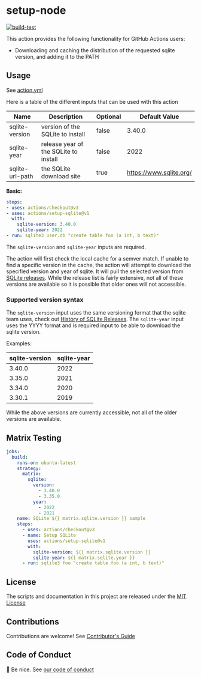 # setup-node

[![build-test](https://github.com/ccorsi/setup-sqlite/actions/workflows/test.yml/badge.svg)](https://github.com/ccorsi/setup-sqlite/actions/workflows/test.yml)
<!-- [![versions](https://github.com/ccorsi/setup-sqlite/actions/workflows/versions.yml/badge.svg)](https://github.com/ccorsi/setup-sqlite/actions/workflows/versions.yml)
[![proxy](https://github.com/ccorsi/setup-sqlite/actions/workflows/proxy.yml/badge.svg)](https://github.com/ccorsi/setup-sqlite/actions/workflows/proxy.yml) -->

This action provides the following functionality for GitHub Actions users:

- Downloading and caching the distribution of the requested sqlite version, and adding it to the PATH

## Usage

See [action.yml](action.yml)

Here is a table of the different inputs that can be used with this action

| Name | Description | Optional | Default Value |
| ---- | ----------- | -------- | ------------- |
| sqlite-version | version of the SQLite to install | false | 3.40.0 |
| sqlite-year | release year of the SQLite to install | false | 2022 |
| sqlite-url-path | the SQLite download site | true | https://www.sqlite.org/ |

**Basic:**

```yaml
steps:
- uses: actions/checkout@v3
- uses: actions/setup-sqlite@v1
  with:
    sqlite-version: 3.40.0
    sqlite-year: 2022
- run: sqlite3 user.db "create table foo (a int, b text)"
```

The `sqlite-version` and `sqlite-year` inputs are required.

The action will first check the local cache for a semver match. If unable to find a specific version in the cache, the action will attempt to download the specified version and year of sqlite. It will pull the selected version from [SQLite releases](https://www.sqlite.org/chronology.html).  While the release list is fairly extensive, not all of these versions are available so it is possible that older ones will not accessible.

### Supported version syntax

The `sqlite-version` input uses the same versioning format that the sqlite team uses, check out [History of SQLite Releases](https://www.sqlite.org/chronology.html).  The `sqlite-year` input uses the YYYY format and is required input to be able to download the sqlite version.

Examples:

| sqlite-version | sqlite-year |
| -------------- | ----------- |
| 3.40.0 | 2022 |
| 3.35.0 | 2021 |
| 3.34.0 | 2020 |
| 3.30.1 | 2019 |

While the above versions are currently accessible, not all of the older versions are available.

## Matrix Testing

```yaml
jobs:
  build:
    runs-on: ubuntu-latest
    strategy:
      matrix:
        sqlite:
          version:
            - 3.40.0
            - 3.35.0
          year:
            - 2022
            - 2021
    name: SQLite ${{ matrix.sqlite.version }} sample
    steps:
      - uses: actions/checkout@v3
      - name: Setup SQLite
        uses: actions/setup-sqlite@v1
        with:
          sqlite-version: ${{ matrix.sqlite.version }}
          sqlite-year: ${{ matrix.sqlite.year }}
      - run: sqlite3 foo "create table foo (a int, b text)"
```

## License

The scripts and documentation in this project are released under the [MIT License](LICENSE)

## Contributions

Contributions are welcome! See [Contributor's Guide](docs/contributors.md)

## Code of Conduct

:wave: Be nice. See [our code of conduct](CODE_OF_CONDUCT.md)
